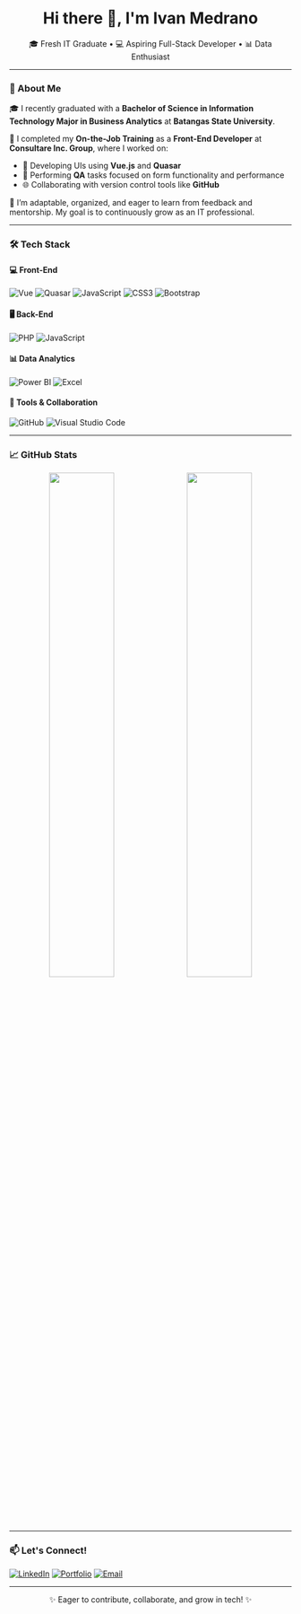 <h1 align="center">Hi there 👋, I'm Ivan Medrano</h1>
<p align="center">🎓 Fresh IT Graduate • 💻 Aspiring Full-Stack Developer • 📊 Data Enthusiast</p>

---

### 🚀 About Me

🎓 I recently graduated with a **Bachelor of Science in Information Technology Major in Business Analytics** at **Batangas State University**.

💼 I completed my **On-the-Job Training** as a **Front-End Developer** at **Consultare Inc. Group**, where I worked on:

- 🔧 Developing UIs using **Vue.js** and **Quasar**
- 🧪 Performing **QA** tasks focused on form functionality and performance
- 🌐 Collaborating with version control tools like **GitHub**

🧠 I’m adaptable, organized, and eager to learn from feedback and mentorship. My goal is to continuously grow as an IT professional.

---

### 🛠️ Tech Stack

#### 💻 Front-End
![Vue](https://img.shields.io/badge/-Vue.js-4FC08D?style=for-the-badge&logo=vue.js&logoColor=white)
![Quasar](https://img.shields.io/badge/-Quasar-027BE3?style=for-the-badge&logo=quasar&logoColor=white)
![JavaScript](https://img.shields.io/badge/-JavaScript-F7DF1E?style=for-the-badge&logo=javascript&logoColor=black)
![CSS3](https://img.shields.io/badge/-CSS3-1572B6?style=for-the-badge&logo=css3&logoColor=white)
![Bootstrap](https://img.shields.io/badge/-Bootstrap-7952B3?style=for-the-badge&logo=bootstrap&logoColor=white)

#### 🖥️ Back-End
![PHP](https://img.shields.io/badge/-PHP-777BB4?style=for-the-badge&logo=php&logoColor=white)
![JavaScript](https://img.shields.io/badge/-Node.js-339933?style=for-the-badge&logo=nodedotjs&logoColor=white)

#### 📊 Data Analytics
![Power BI](https://img.shields.io/badge/-Power%20BI-F2C811?style=for-the-badge&logo=powerbi&logoColor=black)
![Excel](https://img.shields.io/badge/-Excel-217346?style=for-the-badge&logo=microsoft-excel&logoColor=white)

#### 🔧 Tools & Collaboration
![GitHub](https://img.shields.io/badge/-GitHub-181717?style=for-the-badge&logo=github&logoColor=white)
![Visual Studio Code](https://img.shields.io/badge/-VSCode-007ACC?style=for-the-badge&logo=visual-studio-code&logoColor=white)

---

### 📈 GitHub Stats

<p align="center">
  <img src="https://github-readme-stats.vercel.app/api?username=yourusername&show_icons=true&theme=tokyonight" width="48%" />
  <img src="https://github-readme-streak-stats.herokuapp.com/?user=yourusername&theme=tokyonight" width="48%" />
</p>

---

### 📫 Let's Connect!

[![LinkedIn](https://img.shields.io/badge/-LinkedIn-blue?style=for-the-badge&logo=linkedin&logoColor=white)](https://www.linkedin.com/in/medrano-ivan-b57509276/)
[![Portfolio](https://img.shields.io/badge/-Portfolio-ff5722?style=for-the-badge&logo=web&logoColor=white)](https://ivanmedrano-it.framer.website/)
[![Email](https://img.shields.io/badge/-Email-c14438?style=for-the-badge&logo=gmail&logoColor=white)](mailto:medranoivan222@email.com)

---

<!-- Optional: fun emoji footer -->
<p align="center">✨ Eager to contribute, collaborate, and grow in tech! ✨</p>
